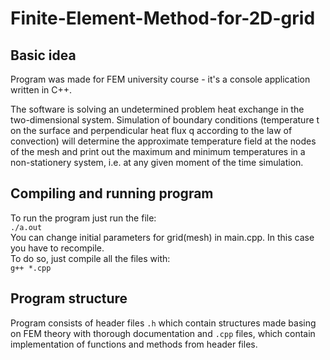 # Finite-Element-Method-for-2D-grid

## Basic idea

Program was made for FEM university course - it's a console application written in C++.

The software is solving an undetermined problem heat exchange in the two-dimensional system. Simulation of boundary conditions (temperature t on the surface and perpendicular heat flux q according to the law of convection) will determine the approximate temperature field at the nodes of the mesh and print out the maximum and minimum temperatures in a non-stationery system, i.e. at any given moment of the time simulation.

## Compiling and running program

To run the program just run the file:  
`./a.out`  
You can change initial parameters for grid(mesh) in main.cpp. In this case you have to recompile.  
To do so, just compile all the files with:  
`g++ *.cpp`

## Program structure

Program consists of header files `.h` which contain structures made basing on FEM theory with thorough documentation and `.cpp` files, which contain implementation of functions and methods from header files.

